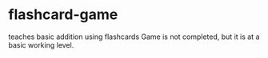 # flashcard-game
teaches basic addition using flashcards
Game is not completed, but it is at a basic working level. 

